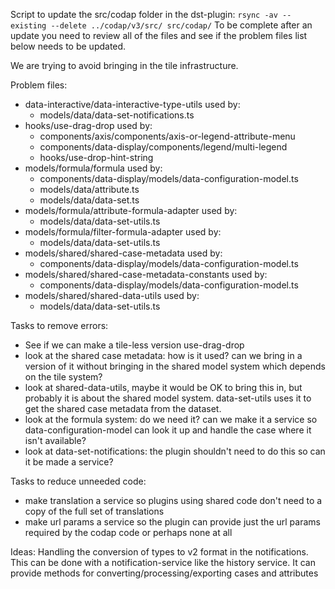 Script to update the src/codap folder in the dst-plugin:
`rsync -av --existing --delete ../codap/v3/src/ src/codap/`
To be complete after an update you need to review all of the files and see if the problem files list below needs to be updated.

We are trying to avoid bringing in the tile infrastructure.

Problem files:
- data-interactive/data-interactive-type-utils used by:
  - models/data/data-set-notifications.ts
- hooks/use-drag-drop used by:
  - components/axis/components/axis-or-legend-attribute-menu
  - components/data-display/components/legend/multi-legend
  - hooks/use-drop-hint-string
- models/formula/formula used by:
  - components/data-display/models/data-configuration-model.ts
  - models/data/attribute.ts
  - models/data/data-set.ts
- models/formula/attribute-formula-adapter used by:
  - models/data/data-set-utils.ts
- models/formula/filter-formula-adapter used by:
  - models/data/data-set-utils.ts
- models/shared/shared-case-metadata used by:
  - components/data-display/models/data-configuration-model.ts
- models/shared/shared-case-metadata-constants used by:
  - components/data-display/models/data-configuration-model.ts
- models/shared/shared-data-utils used by:
  - models/data/data-set-utils.ts


Tasks to remove errors:
- See if we can make a tile-less version use-drag-drop
- look at the shared case metadata: how is it used? can we bring in a version of it without bringing in the shared model system which depends on the tile system?
- look at shared-data-utils, maybe it would be OK to bring this in, but probably it is about the shared model system. data-set-utils uses it to get the shared case metadata from the dataset.
- look at the formula system: do we need it? can we make it a service so data-configuration-model can look it up and handle the case where it isn't available?
- look at data-set-notifications: the plugin shouldn't need to do this so can it be made a service?

Tasks to reduce unneeded code:
- make translation a service so plugins using shared code don't need to a copy of the full set of translations
- make url params a service so the plugin can provide just the url params required by the codap code or perhaps none at all

Ideas:
Handling the conversion of types to v2 format in the notifications.
This can be done with a notification-service like the history service.
It can provide methods for converting/processing/exporting cases and attributes
